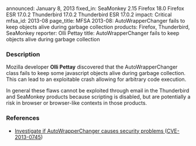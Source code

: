announced: January 8, 2013
fixed_in: SeaMonkey 2.15
          Firefox 18.0
          Firefox ESR 17.0.2
          Thunderbird 17.0.2
          Thunderbird ESR 17.0.2
impact: Critical
mfsa_id: 2013-08
page_title: MFSA 2013-08: AutoWrapperChanger fails to keep objects alive during garbage collection
products: Firefox, Thunderbird, SeaMonkey
reporter: Olli Pettay
title: AutoWrapperChanger fails to keep objects alive during garbage collection

<h3>Description</h3>

<p>Mozilla developer <strong>Olli Pettay</strong> discovered that the AutoWrapperChanger class fails to keep some javascript objects alive during garbage collection. This can lead to an exploitable crash allowing for arbitrary code execution.
</p>

<p class="note">In general these flaws cannot be exploited through email in the Thunderbird and SeaMonkey products because scripting is disabled, but are potentially a risk in browser or browser-like contexts in those products.
</p>


<h3>References</h3>

<ul>
  <li><a href="https://bugzilla.mozilla.org/show_bug.cgi?id=794158">
      Investigate if AutoWrapperChanger causes security problems </a> (<a href="http://cve.mitre.org/cgi-bin/cvename.cgi?name=CVE-2013-0745" class="ex-ref">CVE-2013-0745</a>)</li>
</ul>



